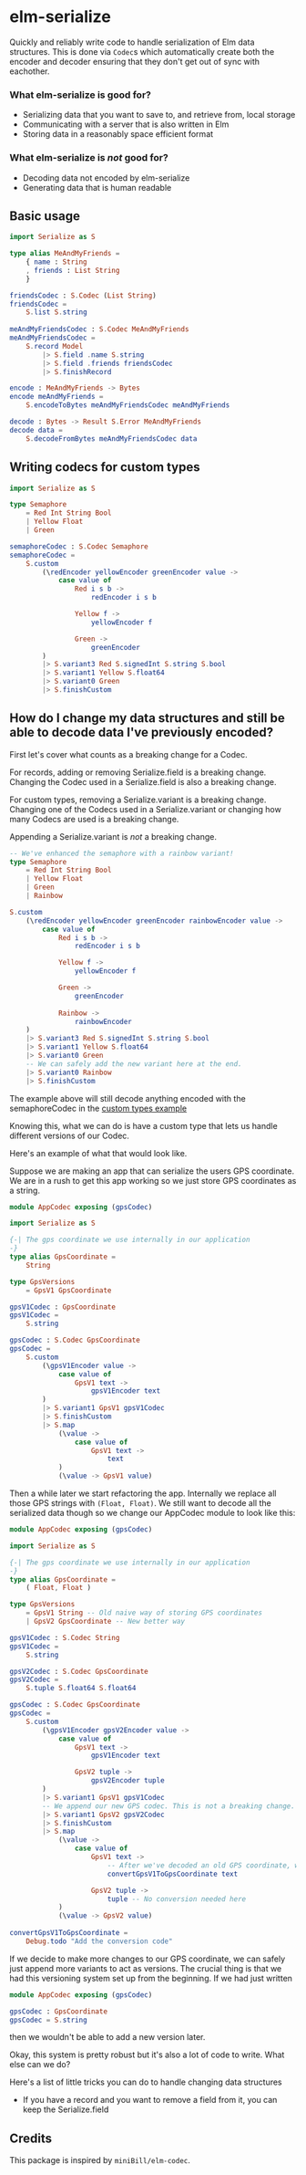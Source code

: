 # elm-serialize

Quickly and reliably write code to handle serialization of Elm data structures. 
This is done via `Codec`s which automatically create both the encoder and decoder ensuring that they don't get out of sync with eachother.

### What elm-serialize is good for?
- Serializing data that you want to save to, and retrieve from, local storage
- Communicating with a server that is also written in Elm
- Storing data in a reasonably space efficient format
    
### What elm-serialize is *not* good for?
- Decoding data not encoded by elm-serialize
- Generating data that is human readable

## Basic usage

```elm
import Serialize as S

type alias MeAndMyFriends = 
    { name : String
    , friends : List String
    }

friendsCodec : S.Codec (List String)
friendsCodec =
    S.list S.string
    
meAndMyFriendsCodec : S.Codec MeAndMyFriends
meAndMyFriendsCodec =
    S.record Model 
        |> S.field .name S.string
        |> S.field .friends friendsCodec
        |> S.finishRecord

encode : MeAndMyFriends -> Bytes
encode meAndMyFriends =
    S.encodeToBytes meAndMyFriendsCodec meAndMyFriends

decode : Bytes -> Result S.Error MeAndMyFriends
decode data =
    S.decodeFromBytes meAndMyFriendsCodec data
```

## Writing codecs for custom types

```elm
import Serialize as S

type Semaphore
    = Red Int String Bool
    | Yellow Float
    | Green

semaphoreCodec : S.Codec Semaphore
semaphoreCodec =
    S.custom
        (\redEncoder yellowEncoder greenEncoder value ->
            case value of
                Red i s b ->
                    redEncoder i s b

                Yellow f ->
                    yellowEncoder f

                Green ->
                    greenEncoder
        )
        |> S.variant3 Red S.signedInt S.string S.bool
        |> S.variant1 Yellow S.float64
        |> S.variant0 Green
        |> S.finishCustom
```

## How do I change my data structures and still be able to decode data I've previously encoded?

First let's cover what counts as a breaking change for a Codec.

For records, adding or removing Serialize.field is a breaking change. 
Changing the Codec used in a Serialize.field is also a breaking change.

For custom types, removing a Serialize.variant is a breaking change. 
Changing one of the Codecs used in a Serialize.variant or changing how many Codecs are used is a breaking change.

Appending a Serialize.variant is *not* a breaking change.
```elm
-- We've enhanced the semaphore with a rainbow variant!
type Semaphore
    = Red Int String Bool
    | Yellow Float
    | Green
    | Rainbow 

S.custom
    (\redEncoder yellowEncoder greenEncoder rainbowEncoder value ->
        case value of
            Red i s b ->
                redEncoder i s b

            Yellow f ->
                yellowEncoder f

            Green ->
                greenEncoder
                
            Rainbow ->
                rainbowEncoder
    )
    |> S.variant3 Red S.signedInt S.string S.bool
    |> S.variant1 Yellow S.float64
    |> S.variant0 Green
    -- We can safely add the new variant here at the end.
    |> S.variant0 Rainbow
    |> S.finishCustom
```
The example above will still decode anything encoded with the semaphoreCodec in the [custom types example](#Writing-codecs-for-custom-types)

Knowing this, what we can do is have a custom type that lets us handle different versions of our Codec.

Here's an example of what that would look like.

Suppose we are making an app that can serialize the users GPS coordinate. 
We are in a rush to get this app working so we just store GPS coordinates as a string. 
```elm
module AppCodec exposing (gpsCodec)

import Serialize as S

{-| The gps coordinate we use internally in our application
-}
type alias GpsCoordinate =
    String

type GpsVersions
    = GpsV1 GpsCoordinate

gpsV1Codec : GpsCoordinate
gpsV1Codec =
    S.string

gpsCodec : S.Codec GpsCoordinate
gpsCodec =
    S.custom
        (\gpsV1Encoder value ->
            case value of
                GpsV1 text ->
                    gpsV1Encoder text
        )
        |> S.variant1 GpsV1 gpsV1Codec
        |> S.finishCustom
        |> S.map
            (\value ->
                case value of
                    GpsV1 text ->
                        text
            )
            (\value -> GpsV1 value)
```

Then a while later we start refactoring the app. Internally we replace all those GPS strings with `(Float, Float)`.
We still want to decode all the serialized data though so we change our AppCodec module to look like this:

```elm
module AppCodec exposing (gpsCodec)

import Serialize as S

{-| The gps coordinate we use internally in our application
-}
type alias GpsCoordinate =
    ( Float, Float )

type GpsVersions
    = GpsV1 String -- Old naive way of storing GPS coordinates
    | GpsV2 GpsCoordinate -- New better way

gpsV1Codec : S.Codec String
gpsV1Codec =
    S.string

gpsV2Codec : S.Codec GpsCoordinate
gpsV2Codec =
    S.tuple S.float64 S.float64

gpsCodec : S.Codec GpsCoordinate
gpsCodec =
    S.custom
        (\gpsV1Encoder gpsV2Encoder value ->
            case value of
                GpsV1 text ->
                    gpsV1Encoder text

                GpsV2 tuple ->
                    gpsV2Encoder tuple
        )
        |> S.variant1 GpsV1 gpsV1Codec
        -- We append our new GPS codec. This is not a breaking change.
        |> S.variant1 GpsV2 gpsV2Codec
        |> S.finishCustom
        |> S.map
            (\value ->
                case value of
                    GpsV1 text ->
                        -- After we've decoded an old GPS coordinate, we need to convert it to the new format.
                        convertGpsV1ToGpsCoordinate text

                    GpsV2 tuple ->
                        tuple -- No conversion needed here
            )
            (\value -> GpsV2 value)
            
convertGpsV1ToGpsCoordinate =
    Debug.todo "Add the conversion code"
```
If we decide to make more changes to our GPS coordinate, we can safely just append more variants to act as versions.
The crucial thing is that we had this versioning system set up from the beginning. If we had just written 
```elm
module AppCodec exposing (gpsCodec)

gpsCodec : GpsCoordinate
gpsCodec = S.string
``` 
then we wouldn't be able to add a new version later.

Okay, this system is pretty robust but it's also a lot of code to write. What else can we do?

Here's a list of little tricks you can do to handle changing data structures

- If you have a record and you want to remove a field from it, you can keep the Serialize.field 

## Credits

This package is inspired by `miniBill/elm-codec`.